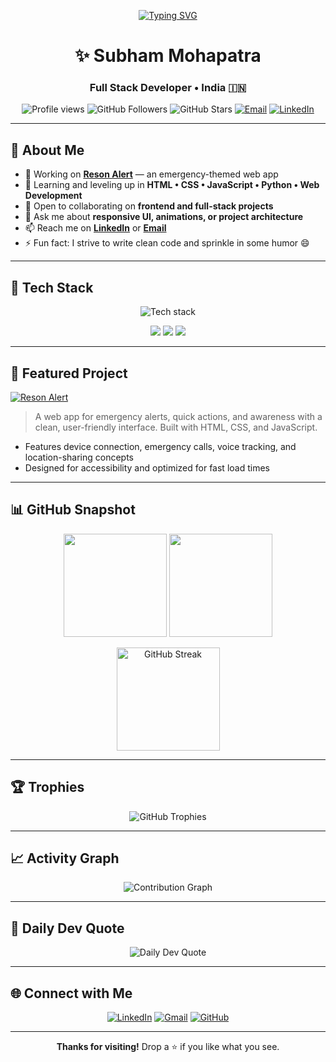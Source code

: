 <!-- Banner / Typing -->
<p align="center">
  <a href="https://github.com/SubhamMohapatra1509">
    <img src="https://readme-typing-svg.demolab.com?font=Fira+Code&size=26&pause=900&color=00BFFF&center=true&vCenter=true&width=700&lines=Hey%2C+I'm+Subham+Mohapatra;Full+Stack+Developer;Open+Source+Contributor;Tech+Enthusiast+%7C+Lifelong+Learner" alt="Typing SVG" />
  </a>
</p>

<h1 align="center">✨ Subham Mohapatra</h1>
<h3 align="center">Full Stack Developer • India 🇮🇳</h3>

<!-- Badges -->
<p align="center">
  <img src="https://komarev.com/ghpvc/?username=SubhamMohapatra1509&label=Profile%20Views&color=00bfff&style=for-the-badge" alt="Profile views" />
  <img src="https://img.shields.io/github/followers/SubhamMohapatra1509?label=Followers&style=for-the-badge&color=0ea5e9" alt="GitHub Followers" />
  <img src="https://img.shields.io/github/stars/SubhamMohapatra1509?label=Stars&style=for-the-badge&color=facc15" alt="GitHub Stars" />
  <a href="mailto:mohapatrasubhamkumar2@gmail.com"><img src="https://img.shields.io/badge/Email-Contact-10b981?style=for-the-badge" alt="Email" /></a>
  <a href="https://www.linkedin.com/in/subham-mohapatra-dev"><img src="https://img.shields.io/badge/LinkedIn-Connect-0a66c2?style=for-the-badge" alt="LinkedIn" /></a>
</p>

---

## 🚀 About Me
- 🔭 Working on **[Reson Alert](https://reson-alert-by-subham.netlify.app)** — an emergency-themed web app
- 🌱 Learning and leveling up in **HTML • CSS • JavaScript • Python • Web Development**
- 👯 Open to collaborating on **frontend and full-stack projects**
- 💬 Ask me about **responsive UI, animations, or project architecture**
- 📫 Reach me on **[LinkedIn](https://www.linkedin.com/in/subham-mohapatra-dev)** or **[Email](mailto:mohapatrasubhamkumar2@gmail.com)**
- ⚡ Fun fact: I strive to write clean code and sprinkle in some humor 😄

---

## 🧰 Tech Stack
<p align="center">
  <img src="https://skillicons.dev/icons?i=html,css,js,python,java,cpp,c,linux,git,github,vscode,sqlite" alt="Tech stack" />
</p>

<!-- Quick skill tags -->
<p align="center">
  <img src="https://img.shields.io/badge/Frontend-HTML5%20%7C%20CSS3%20%7C%20JavaScript-1f2937?style=flat" />
  <img src="https://img.shields.io/badge/Backend-Python%20%7C%20SQLite-1f2937?style=flat" />
  <img src="https://img.shields.io/badge/Tools-Git%20%7C%20Linux%20%7C%20VS%20Code-1f2937?style=flat" />
</p>

---

## 🧩 Featured Project
<a href="https://reson-alert-by-subham.netlify.app">
  <img src="https://img.shields.io/badge/Reson%20Alert-Visit%20Live-00bfff?style=for-the-badge" alt="Reson Alert" />
</a>

> A web app for emergency alerts, quick actions, and awareness with a clean, user-friendly interface. Built with HTML, CSS, and JavaScript.

- Features device connection, emergency calls, voice tracking, and location-sharing concepts
- Designed for accessibility and optimized for fast load times

---

## 📊 GitHub Snapshot
<p align="center">
  <img src="https://github-readme-stats.vercel.app/api?username=SubhamMohapatra1509&show_icons=true&rank_icon=github&theme=tokyonight&hide_border=true" height="165" />
  <img src="https://github-readme-stats.vercel.app/api/top-langs/?username=SubhamMohapatra1509&layout=compact&theme=tokyonight&hide_border=true" height="165" />
</p>

<p align="center">
  <img src="https://streak-stats.demolab.com?user=SubhamMohapatra1509&theme=tokyonight&hide_border=true" height="165" alt="GitHub Streak" />
</p>

---

## 🏆 Trophies
<p align="center">
  <img src="https://github-profile-trophy.vercel.app/?username=SubhamMohapatra1509&theme=algolia&no-frame=true&no-bg=true&margin-w=10&row=1" alt="GitHub Trophies" />
</p>

---

## 📈 Activity Graph
<p align="center">
  <img src="https://github-readme-activity-graph.vercel.app/graph?username=SubhamMohapatra1509&theme=tokyo-night&hide_border=true" alt="Contribution Graph" />
</p>

---

## 💬 Daily Dev Quote
<p align="center">
  <img src="https://quotes-github-readme.vercel.app/api?type=horizontal&theme=tokyonight" alt="Daily Dev Quote" />
</p>

---

## 🌐 Connect with Me
<p align="center">
  <a href="https://www.linkedin.com/in/subham-mohapatra-dev"><img src="https://img.icons8.com/color/48/linkedin.png" alt="LinkedIn"/></a>
  <a href="mailto:mohapatrasubhamkumar2@gmail.com"><img src="https://img.icons8.com/color/48/gmail.png" alt="Gmail"/></a>
  <a href="https://github.com/SubhamMohapatra1509"><img src="https://img.icons8.com/ios-glyphs/48/github.png" alt="GitHub"/></a>
</p>

---

<p align="center">
  <b>Thanks for visiting!</b> Drop a ⭐️ if you like what you see.
</p>
